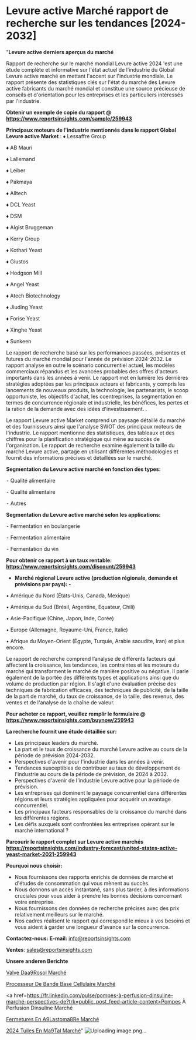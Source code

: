 # Levure active Marché rapport de recherche sur les tendances [2024-2032]

"<strong>Levure active derniers aperçus du marché</strong>

Rapport de recherche sur le marché mondial Levure active 2024 'est une étude complète et informative sur l'état actuel de l'industrie du Global Levure active marché en mettant l'accent sur l'industrie mondiale. Le rapport présente des statistiques clés sur l'état du marché des Levure active fabricants du marché mondial et constitue une source précieuse de conseils et d'orientation pour les entreprises et les particuliers intéressés par l'industrie.

<strong>Obtenir un exemple de copie du rapport @ <a href=https://www.reportsinsights.com/sample/259943>https://www.reportsinsights.com/sample/259943</a></strong>

<strong>Principaux moteurs de l'industrie mentionnés dans le rapport Global Levure active Market</strong> :
♦ Lessaffre Group

♦ AB Mauri

♦ Lallemand

♦ Leiber

♦ Pakmaya

♦ Alltech

♦ DCL Yeast

♦ DSM

♦ Algist Bruggeman

♦ Kerry Group

♦ Kothari Yeast

♦ Giustos

♦ Hodgson Mill

♦ Angel Yeast

♦ Atech Biotechnology

♦ Jiuding Yeast

♦ Forise Yeast

♦ Xinghe Yeast

♦ Sunkeen

Le rapport de recherche basé sur les performances passées, présentes et futures du marché mondial pour l'année de prévision 2024-2032. Le rapport analyse en outre le scénario concurrentiel actuel, les modèles commerciaux répandus et les avancées probables des offres d'acteurs importants dans les années à venir. Le rapport met en lumière les dernières stratégies adoptées par les principaux acteurs et fabricants, y compris les lancements de nouveaux produits, la technologie, les partenariats, le scoop opportuniste, les objectifs d'achat, les coentreprises, la segmentation en termes de concurrence régionale et industrielle, les bénéfices, les pertes et la ration de la demande avec des idées d'investissement. .

Le rapport Levure active Market comprend un paysage détaillé du marché et des fournisseurs ainsi que l'analyse SWOT des principaux moteurs de l'industrie. Le rapport mentionne des statistiques, des tableaux et des chiffres pour la planification stratégique qui mène au succès de l'organisation. Le rapport de recherche examine également la taille du marché Levure active, partage en utilisant différentes méthodologies et fournit des informations précises et détaillées sur le marché.

<strong>Segmentation du Levure active marché en fonction des types:</strong>


⁃ Qualité alimentaire

⁃ Qualité alimentaire

⁃ Autres

<strong>Segmentation du Levure active marché selon les applications:</strong>


⁃ Fermentation en boulangerie

⁃ Fermentation alimentaire

⁃ Fermentation du vin

<strong>Pour obtenir ce rapport à un taux rentable: <a href=https://www.reportsinsights.com/discount/259943>https://www.reportsinsights.com/discount/259943</a></strong>
<ul>
  <li><strong>Marché régional Levure active (production régionale, demande et prévisions par pays): -</strong></li>
</ul>
• Amérique du Nord (États-Unis, Canada, Mexique)

• Amérique du Sud (Brésil, Argentine, Equateur, Chili)

• Asie-Pacifique (Chine, Japon, Inde, Corée)

• Europe (Allemagne, Royaume-Uni, France, Italie)

• Afrique du Moyen-Orient (Égypte, Turquie, Arabie saoudite, Iran) et plus encore.

Le rapport de recherche comprend l’analyse de différents facteurs qui affectent la croissance, les tendances, les contraintes et les moteurs du marché qui transforment le marché de manière positive ou négative. Il parle également de la portée des différents types et applications ainsi que du volume de production par région. Il s'agit d'une évaluation précise des techniques de fabrication efficaces, des techniques de publicité, de la taille de la part de marché, du taux de croissance, de la taille, des revenus, des ventes et de l'analyse de la chaîne de valeur.

<strong>Pour acheter ce rapport, veuillez remplir le formulaire @   <a href=https://www.reportsinsights.com/buynow/259943>https://www.reportsinsights.com/buynow/259943</a></strong>

<strong>La recherche fournit une étude détaillée sur:</strong>
<ul>
  <li>Les principaux leaders du marché.</li>
  <li>La part et le taux de croissance du marché Levure active au cours de la période de prévision 2024-2032.</li>
  <li>Perspectives d'avenir pour l'industrie dans les années à venir.</li>
  <li>Tendances susceptibles de contribuer au taux de développement de l'industrie au cours de la période de prévision, de 2024 à 2032.</li>
  <li>Perspectives d'avenir de l'industrie Levure active pour la période de prévision.</li>
  <li>Les entreprises qui dominent le paysage concurrentiel dans différentes régions et leurs stratégies appliquées pour acquérir un avantage concurrentiel.</li>
  <li>Les principaux facteurs responsables de la croissance du marché dans les différentes régions.</li>
  <li>Les défis auxquels sont confrontées les entreprises opérant sur le marché international ?</li>
</ul>

<strong>Parcourir le rapport complet sur Levure active marchés <a href=https://reportsinsights.com/industry-forecast/united-states-active-yeast-market-2021-259943>https://reportsinsights.com/industry-forecast/united-states-active-yeast-market-2021-259943</a></strong>

<strong>Pourquoi nous choisir:</strong>
<ul>
  <li>Nous fournissons des rapports enrichis de données de marché et d'études de consommation qui vous mènent au succès.</li>
  <li>Nous donnons un accès instantané, sans plus tarder, à des informations cruciales pour vous aider à prendre les bonnes décisions concernant votre entreprise.</li>
  <li>Nous fournissons des données de recherche précises avec des prix relativement meilleurs sur le marché.</li>
  <li>Nos cadres réalisent le rapport qui correspond le mieux à vos besoins et vous aident à garder une longueur d'avance sur la concurrence.</li>
</ul>
<strong>Contactez-nous:
</strong><strong>E-mail:</strong> <a href=mailto:info@reportsinsights.com>info@reportsinsights.com</a>

<strong>Ventes</strong>: <a href=mailto:sales@reportsinsights.com>sales@reportsinsights.com</a>

<strong>Unsere anderen Berichte</strong>

<a href=https://www.linkedin.com/pulse/valve-da%C3%A9rosol-march%C3%A9-2024-2032-rapport-lgrce/>Valve Daa9Rosol Marché</a>

<a href=https://www.linkedin.com/pulse/processeur-de-bande-base-cellulaire-marché-progrès-dls4c/>Processeur De Bande Base Cellulaire Marché</a>

<a href=https://fr.linkedin.com/pulse/pompes-à-perfusion-dinsuline-marché-perspectives-de?trk=public_post_feed-article-content>Pompes À Perfusion Dinsuline Marché</a>

<a href=https://www.linkedin.com/pulse/fermetures-en-%C3%A9lastom%C3%A8re-march%C3%A9-tendance-et-pr%C3%A9visions-ocwxf/>Fermetures En A9Lastoma8Re Marché</a>

<a href=https://www.linkedin.com/pulse/2024-tuiles-en-m%C3%A9tal-march%C3%A9-informations-couvertes-dle0c/>2024 Tuiles En Ma9Tal Marché</a>"
![Uploading image.png…]()
